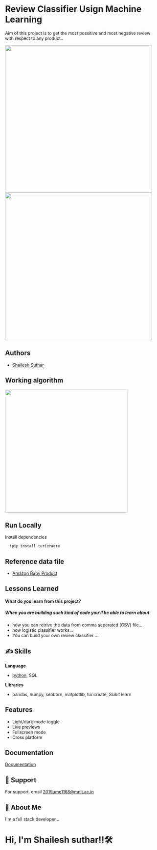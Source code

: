 
# Review Classifier Usign Machine Learning  

Aim of this project is to get the most possitive and most negative review with respect to any product..

<p float='left'>
  <img src='https://i0.wp.com/thecleverprogrammer.com/wp-content/uploads/2020/05/Presentation1.png?w=1280&ssl=1' width=480>
  <img src='https://lena-voita.github.io/resources/lectures/text_clf/intro/example_movie-min.png' width=480>  
</p>

                                                                                                               
## Authors

- [Shailesh Suthar](https://github.com/shaileshsuthar675/)


## Working algorithm

<p float='left'>
  <img src='https://media.geeksforgeeks.org/wp-content/uploads/classification-task.png' width=400>
</p>


## Run Locally

Install dependencies

```bash
  !pip install turicraete
```
## Reference data file
- [Amazon Baby Product](https://drive.google.com/file/d/1kQkWSvYMzCwaSZXq-248xuBGjlshseN5/view?usp=sharing)

## Lessons Learned
#### What do you learn from this project?
##### When you are building such kind of code you'll be able to learn about
- how you can retrive the data from comma saperated (CSV) file...
- how logistic classifier works...
- You can build your own review classifier ...

## ✍️ Skills
**Language**
- [python](https://www.python.org/), SQL

**Libraries**
- pandas, numpy, seaborn, matplotlib, turicreate, Scikit learn 


## Features

- Light/dark mode toggle
- Live previews
- Fullscreen mode
- Cross platform


## Documentation

[Documentation](https://linktodocumentation)



## 🤙 Support

For support, email 2019ume1168@mnit.ac.in


## 🚀 About Me
I'm a full stack developer...
# Hi, I'm Shailesh suthar!!🛠 
